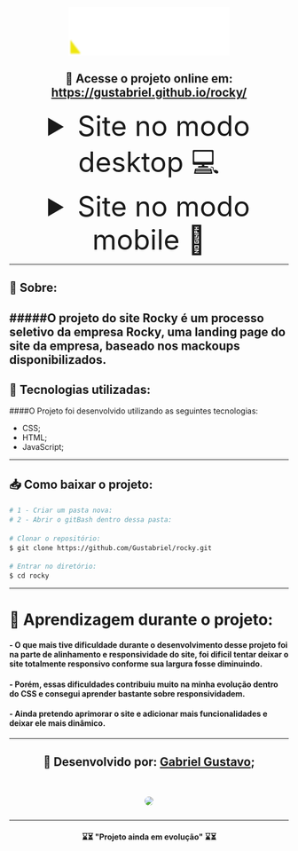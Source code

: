 <h1 style="background-color: #000000; width: 290px; height: 87px; margin: auto">
<img width="100%" height="100%"src="./assets/imagens/web/logo.png">
</h1>


<h2 style="text-align: center;"> 📎 Acesse o projeto online em: 
<a href="https://gustabriel.github.io/rocky/">https://gustabriel.github.io/rocky/</a> </h2>

<details close>
  <summary style="text-align: center; font-size:50px;"> 
  Site no modo desktop 💻
  </summary>
   <h1 style="margin: auto">
   <img src="./assets/imagens/rdme/captura-da-page-completa.png">
   </h1>
</details>

<details close>
  <summary style="text-align: center; font-size:50px;"> 
  Site no modo mobile  📱
  </summary>
   <h1 style="margin: auto">
   <img src="./assets/imagens/rdme/captura-site(iPhone 6_7_8).png">
   </h1>
</details>


---
## 📝 Sobre:
#####O projeto do site **Rocky** é um processo seletivo da **empresa** Rocky, uma landing page do site da empresa, baseado nos mackoups disponibilizados.
---
## 💾 Tecnologias utilizadas:
####O Projeto foi desenvolvido utilizando as seguintes tecnologias:

- CSS;
- HTML;
- JavaScript;
---
## 📥 Como baixar o projeto:


``` bash
# 1 - Criar um pasta nova:
# 2 - Abrir o gitBash dentro dessa pasta:

# Clonar o repositório:
$ git clone https://github.com/Gustabriel/rocky.git

# Entrar no diretório:
$ cd rocky
```
---


# 🥇 Aprendizagem durante o projeto:
#### - O que mais tive dificuldade durante o desenvolvimento desse projeto foi na parte de alinhamento e responsividade do site, foi dificil tentar deixar o site totalmente responsivo conforme sua largura fosse diminuindo.
#### - Porém, essas dificuldades contribuiu muito na minha evolução dentro do CSS e consegui aprender bastante sobre responsividadem.
#### - Ainda pretendo aprimorar o site e adicionar mais funcionalidades e deixar ele mais dinâmico.

---


<h2 style="text-align: center;"> 📌 Desenvolvido por: <a href="https://www.linkedin.com/in/gabriel-gustavo31/">Gabriel Gustavo</a>;
</h2>
<h1 style="text-align: center;"><img  style="width: 120px; border-radius: 60px; margin: auto;"src="https://scontent.fcgh19-1.fna.fbcdn.net/v/t1.6435-9/242104970_4636518183049570_4631445140627545675_n.jpg?_nc_cat=101&ccb=1-5&_nc_sid=09cbfe&_nc_eui2=AeGdjIWl0FDbQ0Grx-3wQJS9gdlskFobCtKB2WyQWhsK0ptvpMDC7TASPC3D3SWHpl2svblOWoKq896Qbih9UqbS&_nc_ohc=P-zBD9SjFUcAX-pc55a&_nc_ht=scontent.fcgh19-1.fna&oh=54841083701870da4b478aa9e613e402&oe=618985EA"></h1>

---


<h4 style='text-align: center;'> ⌛⏳ "Projeto ainda em evolução" ⌛⏳ </h4>


